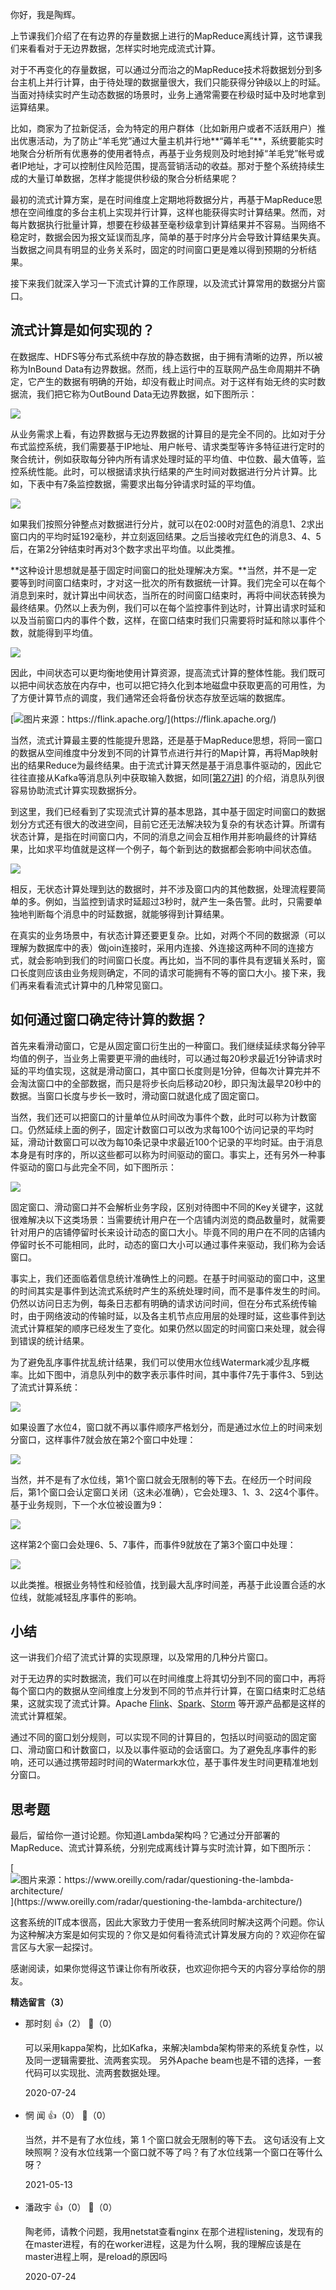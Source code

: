 你好，我是陶辉。

上节课我们介绍了在有边界的存量数据上进行的MapReduce离线计算，这节课我们来看看对于无边界数据，怎样实时地完成流式计算。

对于不再变化的存量数据，可以通过分而治之的MapReduce技术将数据划分到多台主机上并行计算，由于待处理的数据量很大，我们只能获得分钟级以上的时延。当面对持续实时产生动态数据的场景时，业务上通常需要在秒级时延中及时地拿到运算结果。

比如，商家为了拉新促活，会为特定的用户群体（比如新用户或者不活跃用户）推出优惠活动，为了防止“羊毛党”通过大量主机并行地**“薅羊毛”**，系统要能实时地聚合分析所有优惠券的使用者特点，再基于业务规则及时地封掉“羊毛党”帐号或者IP地址，才可以控制住风险范围，提高营销活动的收益。那对于整个系统持续生成的大量订单数据，怎样才能提供秒级的聚合分析结果呢？

最初的流式计算方案，是在时间维度上定期地将数据分片，再基于MapReduce思想在空间维度的多台主机上实现并行计算，这样也能获得实时计算结果。然而，对每片数据执行批量计算，想要在秒级甚至毫秒级拿到计算结果并不容易。当网络不稳定时，数据会因为报文延误而乱序，简单的基于时序分片会导致计算结果失真。当数据之间具有明显的业务关系时，固定的时间窗口更是难以得到预期的分析结果。

接下来我们就深入学习一下流式计算的工作原理，以及流式计算常用的数据分片窗口。

## 流式计算是如何实现的？

在数据库、HDFS等分布式系统中存放的静态数据，由于拥有清晰的边界，所以被称为InBound Data有边界数据。然而，线上运行中的互联网产品生命周期并不确定，它产生的数据有明确的开始，却没有截止时间点。对于这样有始无终的实时数据流，我们把它称为OutBound Data无边界数据，如下图所示：

![](https://static001.geekbang.org/resource/image/bf/a0/bfe991c2d38eb5c2f3f2d271d7fbd7a0.jpg?wh=7294%2A2069)

从业务需求上看，有边界数据与无边界数据的计算目的是完全不同的。比如对于分布式监控系统，我们需要基于IP地址、用户帐号、请求类型等许多特征进行定时的聚合统计，例如获取每分钟内所有请求处理时延的平均值、中位数、最大值等，监控系统性能。此时，可以根据请求执行结果的产生时间对数据进行分片计算。比如，下表中有7条监控数据，需要求出每分钟请求时延的平均值。

![](https://static001.geekbang.org/resource/image/f1/36/f124f93afffdb388660d4236418ff236.jpg?wh=1668%2A938)

如果我们按照分钟整点对数据进行分片，就可以在02:00时对蓝色的消息1、2求出窗口内的平均时延192毫秒，并立刻返回结果。之后当接收完红色的消息3、4、5后，在第2分钟结束时再对3个数字求出平均值。以此类推。

**这种设计思想就是基于固定时间窗口的批处理解决方案。**当然，并不是一定要等到时间窗口结束时，才对这一批次的所有数据统一计算。我们完全可以在每个消息到来时，就计算出中间状态，当所在的时间窗口结束时，再将中间状态转换为最终结果。仍然以上表为例，我们可以在每个监控事件到达时，计算出请求时延和以及当前窗口内的事件个数，这样，在窗口结束时我们只需要将时延和除以事件个数，就能得到平均值。

![](https://static001.geekbang.org/resource/image/7b/y5/7b5015d8221b32150c4bd1bfcd17byy5.jpg?wh=1728%2A874)

因此，中间状态可以更均衡地使用计算资源，提高流式计算的整体性能。我们既可以把中间状态放在内存中，也可以把它持久化到本地磁盘中获取更高的可用性，为了方便计算节点的调度，我们通常还会将备份状态存放至远端的数据库。

[![](https://static001.geekbang.org/resource/image/e6/56/e6518cbc0f727a9f5fde40cdccbd2f56.png?wh=2784%2A630 "图片来源：https://flink.apache.org/")](https://flink.apache.org/)

当然，流式计算最主要的性能提升思路，还是基于MapReduce思想，将同一窗口的数据从空间维度中分发到不同的计算节点进行并行的Map计算，再将Map映射出的结果Reduce为最终结果。由于流式计算天然是基于消息事件驱动的，因此它往往直接从Kafka等消息队列中获取输入数据，如同[\[第27讲\]](https://time.geekbang.org/column/article/261094) 的介绍，消息队列很容易协助流式计算实现数据拆分。

到这里，我们已经看到了实现流式计算的基本思路，其中基于固定时间窗口的数据划分方式还有很大的改进空间，目前它还无法解决较为复杂的有状态计算。所谓有状态计算，是指在时间窗口内，不同的消息之间会互相作用并影响最终的计算结果，比如求平均值就是这样一个例子，每个新到达的数据都会影响中间状态值。

![](https://static001.geekbang.org/resource/image/ce/da/ce5ef3b3fe17b5032b906a1f1658a6da.jpg?wh=3668%2A1999)

相反，无状态计算处理到达的数据时，并不涉及窗口内的其他数据，处理流程要简单的多。例如，当监控到请求时延超过3秒时，就产生一条告警。此时，只需要单独地判断每个消息中的时延数据，就能够得到计算结果。

在真实的业务场景中，有状态计算还要更复杂。比如，对两个不同的数据源（可以理解为数据库中的表）做join连接时，采用内连接、外连接这两种不同的连接方式，就会影响到我们的时间窗口长度。再比如，当不同的事件具有逻辑关系时，窗口长度则应该由业务规则确定，不同的请求可能拥有不等的窗口大小。接下来，我们再来看看流式计算中的几种常见窗口。

## 如何通过窗口确定待计算的数据？

首先来看滑动窗口，它是从固定窗口衍生出的一种窗口。我们继续延续求每分钟平均值的例子，当业务上需要更平滑的曲线时，可以通过每20秒求最近1分钟请求时延的平均值实现，这就是滑动窗口，其中窗口长度则是1分钟，但每次计算完并不会淘汰窗口中的全部数据，而只是将步长向后移动20秒，即只淘汰最早20秒中的数据。当窗口长度与步长一致时，滑动窗口就退化成了固定窗口。

当然，我们还可以把窗口的计量单位从时间改为事件个数，此时可以称为计数窗口。仍然延续上面的例子，固定计数窗口可以改为求每100个访问记录的平均时延，滑动计数窗口可以改为每10条记录中求最近100个记录的平均时延。由于消息本身是有时序的，所以这些都可以称为时间驱动的窗口。事实上，还有另外一种事件驱动的窗口与此完全不同，如下图所示：

![](https://static001.geekbang.org/resource/image/75/57/75dd62dd3a90c027a4e8ae95389dea57.jpg?wh=4953%2A2208)

固定窗口、滑动窗口并不会解析业务字段，区别对待图中不同的Key关键字，这就很难解决以下这类场景：当需要统计用户在一个店铺内浏览的商品数量时，就需要针对用户的店铺停留时长来设计动态的窗口大小。毕竟不同的用户在不同的店铺内停留时长不可能相同，此时，动态的窗口大小可以通过事件来驱动，我们称为会话窗口。

事实上，我们还面临着信息统计准确性上的问题。在基于时间驱动的窗口中，这里的时间其实是事件到达流式系统时产生的系统处理时间，而不是事件发生的时间。仍然以访问日志为例，每条日志都有明确的请求访问时间，但在分布式系统传输时，由于网络波动的传输时延，以及各主机节点应用层的处理时延，这些事件到达流式计算框架的顺序已经发生了变化。如果仍然以固定的时间窗口来处理，就会得到错误的统计结果。

为了避免乱序事件扰乱统计结果，我们可以使用水位线Watermark减少乱序概率。比如下图中，消息队列中的数字表示事件时间，其中事件7先于事件3、5到达了流式计算系统：

![](https://static001.geekbang.org/resource/image/dd/56/dda5bbfa757d04d41b26d5a97b4bca56.jpg?wh=2637%2A1013)

如果设置了水位4，窗口就不再以事件顺序严格划分，而是通过水位上的时间来划分窗口，这样事件7就会放在第2个窗口中处理：

![](https://static001.geekbang.org/resource/image/bd/ce/bdcc6f9a03f5572882c0f59e5e8db2ce.jpg?wh=2641%2A929)

当然，并不是有了水位线，第1个窗口就会无限制的等下去。在经历一个时间段后，第1个窗口会认定窗口关闭（这未必准确），它会处理3、1、3、2这4个事件。基于业务规则，下一个水位被设置为9：

![](https://static001.geekbang.org/resource/image/7f/46/7fc2a8daa079d547a75bb257f08cd346.jpg?wh=2750%2A950)

这样第2个窗口会处理6、5、7事件，而事件9就放在了第3个窗口中处理：

![](https://static001.geekbang.org/resource/image/c0/0b/c032e4d98cfc51f29aeb4da6f4ec370b.jpg?wh=2743%2A1299)

以此类推。根据业务特性和经验值，找到最大乱序时间差，再基于此设置合适的水位线，就能减轻乱序事件的影响。

## 小结

这一讲我们介绍了流式计算的实现原理，以及常用的几种分片窗口。

对于无边界的实时数据流，我们可以在时间维度上将其切分到不同的窗口中，再将每个窗口内的数据从空间维度上分发到不同的节点并行计算，在窗口结束时汇总结果，这就实现了流式计算。Apache [Flink](https://zh.wikipedia.org/wiki/Apache_Flink)、[Spark](https://en.wikipedia.org/wiki/Apache_Spark)、[Storm](https://en.wikipedia.org/wiki/Apache_Storm) 等开源产品都是这样的流式计算框架。

通过不同的窗口划分规则，可以实现不同的计算目的，包括以时间驱动的固定窗口、滑动窗口和计数窗口，以及以事件驱动的会话窗口。为了避免乱序事件的影响，还可以通过携带超时时间的Watermark水位，基于事件发生时间更精准地划分窗口。

## 思考题

最后，留给你一道讨论题。你知道Lambda架构吗？它通过分开部署的MapReduce、流式计算系统，分别完成离线计算与实时流计算，如下图所示：

[![](https://static001.geekbang.org/resource/image/bc/0f/bc3760eaf9e5789c2459fdb4e03ea00f.png?wh=620%2A179 "图片来源：https://www.oreilly.com/radar/questioning-the-lambda-architecture/")](https://www.oreilly.com/radar/questioning-the-lambda-architecture/)

这套系统的IT成本很高，因此大家致力于使用一套系统同时解决这两个问题。你认为这种解决方案是如何实现的？你又是如何看待流式计算发展方向的？欢迎你在留言区与大家一起探讨。

感谢阅读，如果你觉得这节课让你有所收获，也欢迎你把今天的内容分享给你的朋友。
<div><strong>精选留言（3）</strong></div><ul>
<li><span>那时刻</span> 👍（2） 💬（0）<p>可以采用kappa架构，比如Kafka，来解决lambda架构带来的系统复杂性，以及同一逻辑需要批、流两套实现。
另外Apache beam也是不错的选择，一套代码可以实现批、流两套数据处理。</p>2020-07-24</li><br/><li><span>惘 闻</span> 👍（0） 💬（0）<p>当然，并不是有了水位线，第 1 个窗口就会无限制的等下去。
这句话没有上文映照啊？没有水位线第一个窗口就不等了吗？有了水位线第一个窗口在等什么呀？</p>2021-05-13</li><br/><li><span>潘政宇</span> 👍（0） 💬（0）<p>陶老师，请教个问题，我用netstat查看nginx 在那个进程listening，发现有的在master进程，有的在worker进程，这是为什么啊，我的理解应该是在master进程上啊，是reload的原因吗</p>2020-07-24</li><br/>
</ul>